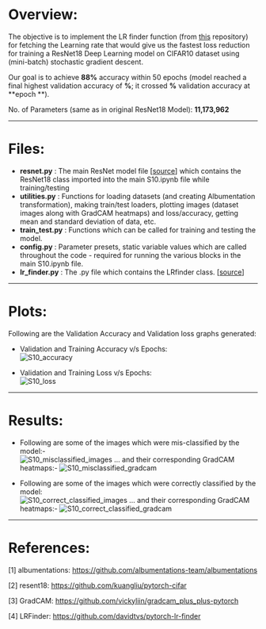 # **Overview:**
The objective is to implement the LR finder function (from [this](https://github.com/davidtvs/pytorch-lr-finder/blob/master/torch_lr_finder/lr_finder.py "lr_finder.py") repository) for fetching the Learning rate that would give us the fastest loss reduction for training a ResNet18 Deep Learning model on CIFAR10 dataset using (mini-batch) stochastic gradient descent.

Our goal is to achieve **88%** accuracy within 50 epochs (model reached a final highest validation accuracy of **%**; it crossed **%** validation accuracy at **epoch **).<br/>

No. of Parameters (same as in original ResNet18 Model): **11,173,962**
___

# **Files:**
*   **resnet.py**     : The main ResNet model file [[source](https://github.com/kuangliu/pytorch-cifar/blob/master/models/resnet.py "pytorch-cifar-resnet18")] which contains the ResNet18 class imported into the main S10.ipynb file while training/testing
*   **utilities.py**  : Functions for loading datasets (and creating Albumentation transformation), making train/test loaders, plotting images (dataset images along with GradCAM heatmaps) and loss/accuracy, getting mean and standard deviation of data, etc.
*   **train_test.py** : Functions which can be called for training and testing the model.
*   **config.py**     : Parameter presets, static variable values which are called throughout the code - required for running the various blocks in the main S10.ipynb file.
*   **lr_finder.py**     : The .py file which contains the LRfinder class. [[source](https://github.com/davidtvs/pytorch-lr-finder/blob/master/torch_lr_finder/lr_finder.py "lr_finder.py")]
___

# **Plots:**
Following are the Validation Accuracy and Validation loss graphs generated: <br/>
*   Validation and Training Accuracy v/s Epochs: <br/>
![S10_accuracy](https://github.com/AkhilP9182/EVA5---Extensive-Vision-AI/blob/main/S10/images/S10_accuracy.png?raw=true)

*   Validation and Training Loss v/s Epochs: <br/>
![S10_loss](https://github.com/AkhilP9182/EVA5---Extensive-Vision-AI/blob/main/S10/images/S10_loss.png?raw=true)
___

# **Results:**
*   Following are some of the images which were mis-classified by the model:- <br/>
![S10_misclassified_images](https://github.com/AkhilP9182/EVA5---Extensive-Vision-AI/blob/main/S10/images/S10_misclassified_images.png?raw=true)
... and their corresponding GradCAM heatmaps:-
![S10_misclassified_gradcam](https://github.com/AkhilP9182/EVA5---Extensive-Vision-AI/blob/main/S10/images/S10_misclassified_gradcam.png?raw=true)

*   Following are some of the images which were correctly classified by the model: <br/>
![S10_correct_classified_images](https://github.com/AkhilP9182/EVA5---Extensive-Vision-AI/blob/main/S10/images/S10_correct_classified_images.png?raw=true)
... and their corresponding GradCAM heatmaps:-
![S10_correct_classified_gradcam](https://github.com/AkhilP9182/EVA5---Extensive-Vision-AI/blob/main/S10/images/S10_correct_classified_gradcam.png?raw=true)

___

# **References:**
[1] albumentations: https://github.com/albumentations-team/albumentations

[2] resent18:  https://github.com/kuangliu/pytorch-cifar

[3] GradCAM: https://github.com/vickyliin/gradcam_plus_plus-pytorch

[4] LRFinder: https://github.com/davidtvs/pytorch-lr-finder
